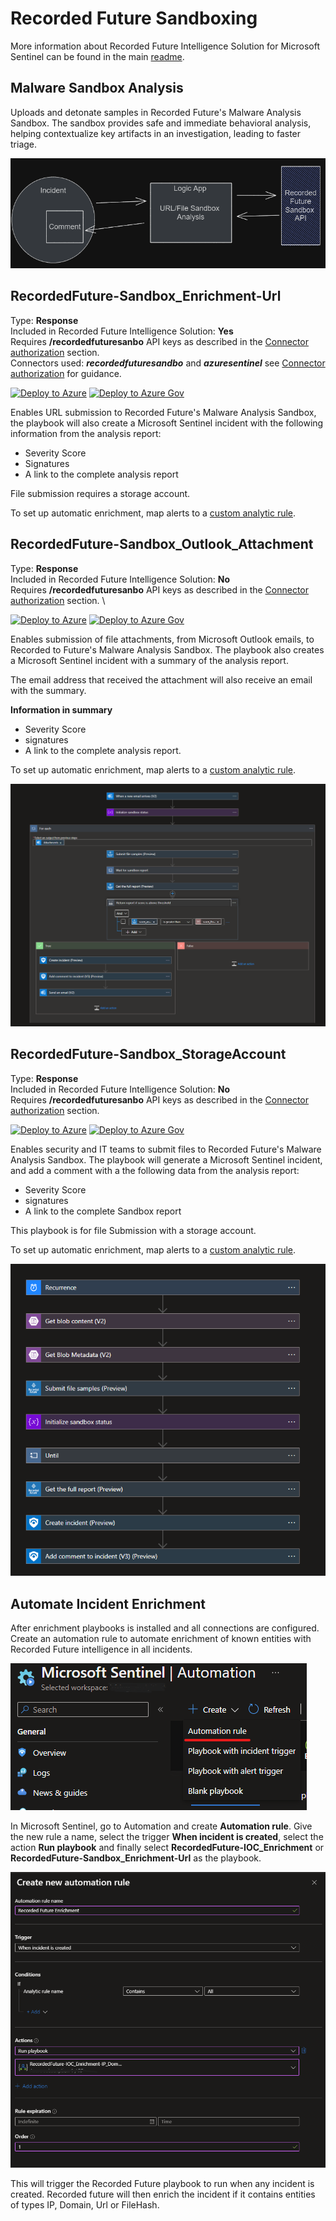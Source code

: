 # Recorded Future Sandboxing

More information about Recorded Future Intelligence Solution for Microsoft Sentinel can be found in the main [readme](../readme.md).

## **Malware Sandbox Analysis**

Uploads and detonate samples in Recorded Future's Malware Analysis Sandbox. The sandbox provides safe and immediate behavioral analysis, helping contextualize key artifacts in an investigation, leading to faster triage.

![](../Images/2023-06-26-10-04-42.png)

## RecordedFuture-Sandbox_Enrichment-Url
Type: **Response**\
Included in Recorded Future Intelligence Solution: **Yes**\
Requires **/recordedfuturesanbo** API keys as described in the [Connector authorization](../readme.md#connectors-authorization) section. \
Connectors used: ***recordedfuturesandbo*** and ***azuresentinel*** see [Connector authorization](../readme.md#connectors-authorization) for guidance.

<a href="https://portal.azure.com/#create/Microsoft.Template/uri/https%3A%2F%2Fraw.githubusercontent.com%2FAzure%2FAzure-Sentinel%2Fmaster%2FSolutions%2FRecorded%2520Future%2FPlaybooks%2FSandboxing%2FRecordedFuture-Sandbox_Enrichment-Url%2Fazuredeploy.json" target="_blank">![Deploy to Azure](https://aka.ms/deploytoazurebutton)</a>
<a href="https://portal.azure.us/#create/Microsoft.Template/uri/https%3A%2F%2Fraw.githubusercontent.com%2FAzure%2FAzure-Sentinel%2Fmaster%2FSolutions%2FRecorded%2520Future%2FPlaybooks%2FSandboxing%2FRecordedFuture-Sandbox_Enrichment-Url%2Fazuredeploy.json" target="_blank">![Deploy to Azure Gov](https://aka.ms/deploytoazuregovbutton)</a>

Enables URL submission to Recorded Future's Malware Analysis Sandbox, the playbook will also create a Microsoft Sentinel incident with the following information from the analysis report:

* Severity Score
* Signatures
* A link to the complete analysis report 

File submission requires a storage account.

To set up automatic enrichment, map alerts to a <a href="https://learn.microsoft.com/en-us/azure/sentinel/detect-threats-custom#alert-enrichment" target="_blank">custom analytic rule</a>.


## RecordedFuture-Sandbox_Outlook_Attachment
Type: **Response**\
Included in Recorded Future Intelligence Solution: **No**\
Requires **/recordedfuturesanbo** API keys as described in the [Connector authorization](../readme.md#connectors-authorization) section. \

<a href="https://portal.azure.com/#create/Microsoft.Template/uri/https%3A%2F%2Fraw.githubusercontent.com%2FAzure%2FAzure-Sentinel%2Fmaster%2FSolutions%2FRecorded%2520Future%2FPlaybooks%2FSandboxing%2FRecordedFuture-Sandbox_Outlook_Attachment%2Fazuredeploy.json" target="_blank">![Deploy to Azure](https://aka.ms/deploytoazurebutton)</a>
<a href="https://portal.azure.us/#create/Microsoft.Template/uri/https%3A%2F%2Fraw.githubusercontent.com%2FAzure%2FAzure-Sentinel%2Fmaster%2FSolutions%2FRecorded%2520Future%2FPlaybooks%2FSandboxing%2FRecordedFuture-Sandbox_Outlook_Attachment%2Fazuredeploy.json" target="_blank">![Deploy to Azure Gov](https://aka.ms/deploytoazuregovbutton)</a>


Enables submission of file attachments, from Microsoft Outlook emails, to Recorded to Future's Malware Analysis Sandbox. The playbook also creates a Microsoft Sentinel incident with a summary of the analysis report. 

The email address that received the attachment will also receive an email with the summary.

**Information in summary**
* Severity Score
* signatures
* A link to the complete analysis report. 


To set up automatic enrichment, map alerts to a <a href="https://learn.microsoft.com/en-us/azure/sentinel/detect-threats-custom#alert-enrichment" target="_blank">custom analytic rule</a>.


![](../Images/2023-05-05-15-37-58.png)

## RecordedFuture-Sandbox_StorageAccount
Type: **Response**\
Included in Recorded Future Intelligence Solution: **No**\
Requires **/recordedfuturesanbo** API keys as described in the [Connector authorization](../readme.md#connectors-authorization) section. 

<a href="https://portal.azure.com/#create/Microsoft.Template/uri/https%3A%2F%2Fraw.githubusercontent.com%2FAzure%2FAzure-Sentinel%2Fmaster%2FSolutions%2FRecorded%2520Future%2FPlaybooks%2FSandboxing%2FRecordedFuture-Sandbox_StorageAccount%2Fazuredeploy.json" target="_blank">![Deploy to Azure](https://aka.ms/deploytoazurebutton)</a>
<a href="https://portal.azure.us/#create/Microsoft.Template/uri/https%3A%2F%2Fraw.githubusercontent.com%2FAzure%2FAzure-Sentinel%2Fmaster%2FSolutions%2FRecorded%2520Future%2FPlaybooks%2FSandboxing%2FRecordedFuture-Sandbox_StorageAccount%2Fazuredeploy.json" target="_blank">![Deploy to Azure Gov](https://aka.ms/deploytoazuregovbutton)</a>

Enables security and IT teams to submit files to Recorded Future's Malware Analysis Sandbox. The playbook will generate a Microsoft Sentinel incident, and add a comment with a the following data from the analysis report:

* Severity Score
* signatures
* A link to the complete Sandbox report 

This playbook is for file Submission with a storage account.

To set up automatic enrichment, map alerts to a <a href="https://learn.microsoft.com/en-us/azure/sentinel/detect-threats-custom#alert-enrichment" traget="_blank">custom analytic rule</a>.


![](../Images/2023-05-05-15-29-37.png)


## Automate Incident Enrichment
After enrichment playbooks is installed and all connections are configured. Create an automation rule to automate enrichment of known entities with Recorded Future intelligence in all incidents. 

![](../Enrichment/RecordedFuture-IOC_Enrichment/images/CreateAutomationRuleMenu.png)<br/>

In Microsoft Sentinel, go to Automation and create **Automation rule**. Give the new rule a name, select the trigger **When incident is created**, select the action **Run playbook** and finally select **RecordedFuture-IOC_Enrichment** or **RecordedFuture-Sandbox_Enrichment-Url** as the playbook. 

![](../Enrichment/RecordedFuture-IOC_Enrichment/images/CreateAutomationRule.png)<br/>

This will trigger the Recorded Future playbook to run when any incident is created. Recorded future will then enrich the incident if it contains entities of types IP, Domain, Url or FileHash. 